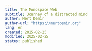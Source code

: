 ```yaml
---
title: The Monospace Web
subtitle: Journey of a distracted mind
author: Mert Demir
author-url: "https://mertdemir.org"
lang: en
created: 2025-02-25
modified: 2025-02-25
status: published
---
```

